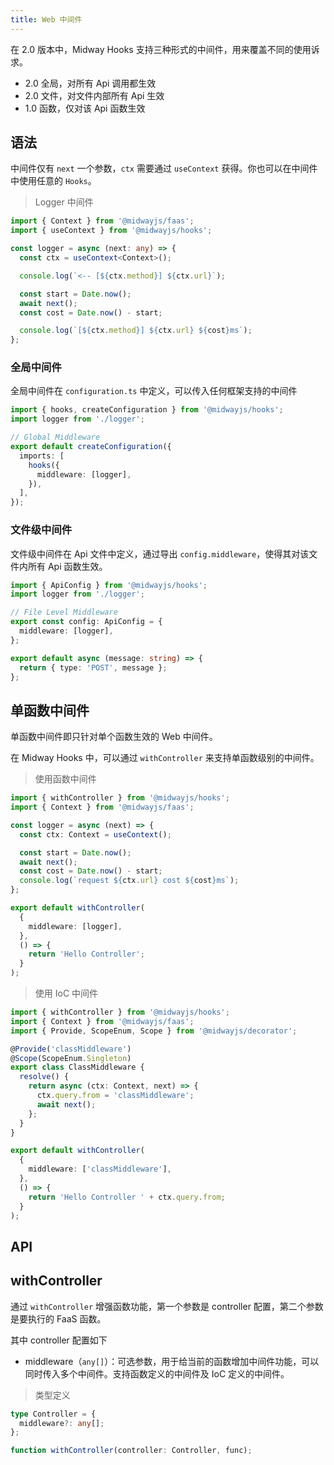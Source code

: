```yaml
---
title: Web 中间件
---
```


在 2.0 版本中，Midway Hooks 支持三种形式的中间件，用来覆盖不同的使用诉求。

- 2.0 全局，对所有 Api 调用都生效
- 2.0 文件，对文件内部所有 Api 生效
- 1.0 函数，仅对该 Api 函数生效

##

## 语法

中间件仅有 `next` 一个参数，`ctx` 需要通过 `useContext` 获得。你也可以在中间件中使用任意的 `Hooks`。

> Logger 中间件

```typescript
import { Context } from '@midwayjs/faas';
import { useContext } from '@midwayjs/hooks';

const logger = async (next: any) => {
  const ctx = useContext<Context>();

  console.log(`<-- [${ctx.method}] ${ctx.url}`);

  const start = Date.now();
  await next();
  const cost = Date.now() - start;

  console.log(`[${ctx.method}] ${ctx.url} ${cost}ms`);
};
```

### 全局中间件

全局中间件在 `configuration.ts` 中定义，可以传入任何框架支持的中间件

```typescript
import { hooks, createConfiguration } from '@midwayjs/hooks';
import logger from './logger';

// Global Middleware
export default createConfiguration({
  imports: [
    hooks({
      middleware: [logger],
    }),
  ],
});
```

### 文件级中间件

文件级中间件在 Api 文件中定义，通过导出 `config.middleware`，使得其对该文件内所有 Api 函数生效。

```typescript
import { ApiConfig } from '@midwayjs/hooks';
import logger from './logger';

// File Level Middleware
export const config: ApiConfig = {
  middleware: [logger],
};

export default async (message: string) => {
  return { type: 'POST', message };
};
```

## 单函数中间件

单函数中间件即只针对单个函数生效的 Web 中间件。

在 Midway Hooks 中，可以通过 `withController` 来支持单函数级别的中间件。


> 使用函数中间件

```typescript
import { withController } from '@midwayjs/hooks';
import { Context } from '@midwayjs/faas';

const logger = async (next) => {
  const ctx: Context = useContext();

  const start = Date.now();
  await next();
  const cost = Date.now() - start;
  console.log(`request ${ctx.url} cost ${cost}ms`);
};

export default withController(
  {
    middleware: [logger],
  },
  () => {
    return 'Hello Controller';
  }
);
```

> 使用 IoC 中间件

```typescript
import { withController } from '@midwayjs/hooks';
import { Context } from '@midwayjs/faas';
import { Provide, ScopeEnum, Scope } from '@midwayjs/decorator';

@Provide('classMiddleware')
@Scope(ScopeEnum.Singleton)
export class ClassMiddleware {
  resolve() {
    return async (ctx: Context, next) => {
      ctx.query.from = 'classMiddleware';
      await next();
    };
  }
}

export default withController(
  {
    middleware: ['classMiddleware'],
  },
  () => {
    return 'Hello Controller ' + ctx.query.from;
  }
);
```

## API

## withController

通过 `withController` 增强函数功能，第一个参数是 controller 配置，第二个参数是要执行的 FaaS 函数。

其中 controller 配置如下

- middleware（`any[]`）：可选参数，用于给当前的函数增加中间件功能，可以同时传入多个中间件。支持函数定义的中间件及 IoC 定义的中间件。

> 类型定义

```typescript
type Controller = {
  middleware?: any[];
};

function withController(controller: Controller, func);
```
